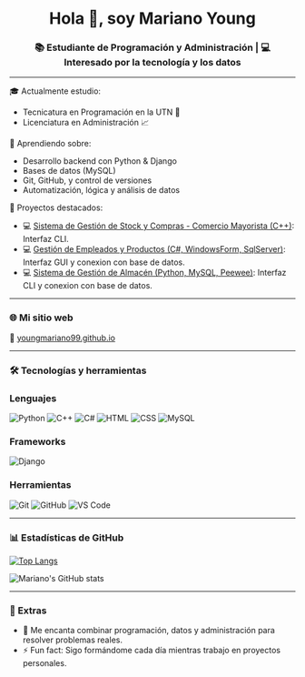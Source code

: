 <h1 align="center">Hola 👋, soy Mariano Young</h1>
<h3 align="center">📚 Estudiante de Programación y Administración | 💻 Interesado por la tecnología y los datos</h3>

---

🎓 Actualmente estudio:

- Tecnicatura en Programación en la UTN 📘
- Licenciatura en Administración 📈

🧠 Aprendiendo sobre:
- Desarrollo backend con Python & Django
- Bases de datos (MySQL)
- Git, GitHub, y control de versiones
- Automatización, lógica y análisis de datos

🌱 Proyectos destacados:
- 💻 [Sistema de Gestión de Stock y Compras - Comercio Mayorista (C++)](https://github.com/youngmariano99/sistema_gestion_mayorista.git): Interfaz CLI.
- 💻 [Gestión de Empleados y Productos (C#, WindowsForm, SqlServer)](https://github.com/youngmariano99/sistema_gestion_mayorista): Interfaz GUI y conexion con base de datos.
- 💻 [Sistema de Gestión de Almacén (Python, MySQL, Peewee)](https://github.com/youngmariano99/sistema_gestion_mayorista): Interfaz CLI y conexion con base de datos.


---

### 🌐 Mi sitio web
🔗 [youngmariano99.github.io](https://youngmariano99.github.io/)

---

### 🛠️ Tecnologías y herramientas

### Lenguajes
![Python](https://img.shields.io/badge/Python-3670A0?style=for-the-badge&logo=python&logoColor=fff)
![C++](https://img.shields.io/badge/C%2B%2B-00599C?style=for-the-badge&logo=c%2B%2B&logoColor=white)
![C#](https://img.shields.io/badge/C%23-239120?style=for-the-badge&logo=c-sharp&logoColor=white)
![HTML](https://img.shields.io/badge/HTML5-E34F26?style=for-the-badge&logo=html5&logoColor=white)
![CSS](https://img.shields.io/badge/CSS3-1572B6?style=for-the-badge&logo=css3&logoColor=white)
![MySQL](https://img.shields.io/badge/MySQL-00758F?style=for-the-badge&logo=mysql&logoColor=white)
### Frameworks
![Django](https://img.shields.io/badge/Django-092E20?style=for-the-badge&logo=django&logoColor=white)

### Herramientas

![Git](https://img.shields.io/badge/Git-F05032?style=for-the-badge&logo=git&logoColor=white)
![GitHub](https://img.shields.io/badge/GitHub-100000?style=for-the-badge&logo=github&logoColor=white)
![VS Code](https://img.shields.io/badge/VS%20Code-007ACC?style=for-the-badge&logo=visual%20studio%20code&logoColor=white)


---

### 📊 Estadísticas de GitHub

[![Top Langs](https://github-readme-stats.vercel.app/api/top-langs/?username=youngmariano99&layout=compact&theme=tokyonight)](https://github.com/anuraghazra/github-readme-stats)

![Mariano's GitHub stats](https://github-readme-stats.vercel.app/api?username=youngmariano99&show_icons=true&theme=tokyonight)

---

### 🧩 Extras

- 💬 Me encanta combinar programación, datos y administración para resolver problemas reales.
- ⚡ Fun fact: Sigo formándome cada día mientras trabajo en proyectos personales.
